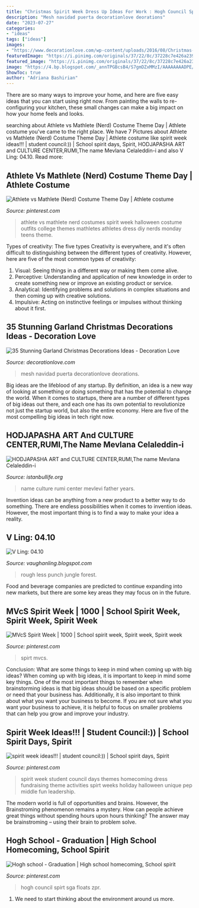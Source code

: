 ```yaml
---
title: "Christmas Spirit Week Dress Up Ideas For Work : Hogh Council Spirt Sga Floats Zpr"
description: "Mesh navidad puerta decorationlove deorations"
date: "2023-07-27"
categories:
- "ideas"
tags: ["ideas"]
images:
- "https://www.decorationlove.com/wp-content/uploads/2016/08/Christmas-Garland-with-Deco-Mesh.jpg"
featuredImage: "https://i.pinimg.com/originals/37/22/8c/37228c7e426a239ee0864e868260e927.jpg"
featured_image: "https://i.pinimg.com/originals/37/22/8c/37228c7e426a239ee0864e868260e927.jpg"
image: "https://4.bp.blogspot.com/_annTPGBcsB4/S7gmDZxMMzI/AAAAAAAADPE/kJ6bu6gftKQ/s1600/forestb.jpg"
ShowToc: true
author: "Adriana Bashirian"
---
```



There are so many ways to improve your home, and here are five easy ideas that you can start using right now. From painting the walls to re-configuring your kitchen, these small changes can make a big impact on how your home feels and looks.

	

		
searching about Athlete vs Mathlete (Nerd) Costume Theme Day | Athlete costume you've came to the right place. We have 7 Pictures about Athlete vs Mathlete (Nerd) Costume Theme Day | Athlete costume like spirit week ideas!!! | student council:)) | School spirit days, Spirit, HODJAPASHA ART and CULTURE CENTER,RUMI,The name Mevlana Celaleddin-i and also V Ling: 04.10. Read more:
		
    
## Athlete Vs Mathlete (Nerd) Costume Theme Day | Athlete Costume

<img loading=lazy src="https://i.pinimg.com/736x/e8/93/e3/e893e35fd0539a994e809fb9ada4d5c5--partner-costumes-nerd-costumes.jpg" onerror="this.onerror=null;this.src='https://tse1.mm.bing.net/th?id=OIP.QmnEnzibx9jUH7zzb7RKrQHaJ3&amp;pid=15.1';" alt="Athlete vs Mathlete (Nerd) Costume Theme Day | Athlete costume">

_Source: pinterest.com_

>athlete vs mathlete nerd costumes spirit week halloween costume outfits college themes mathletes athletes dress diy nerds monday teens theme. 

	

Types of creativity: The five types
Creativity is everywhere, and it's often difficult to distinguishing between the different types of creativity. However, here are five of the most common types of creativity:
1. Visual: Seeing things in a different way or making them come alive.
2. Perceptive: Understanding and application of new knowledge in order to create something new or improve an existing product or service. 
3. Analytical: Identifying problems and solutions in complex situations and then coming up with creative solutions. 
4. Impulsive: Acting on instinctive feelings or impulses without thinking about it first. 

    
## 35 Stunning Garland Christmas Decorations Ideas - Decoration Love

<img loading=lazy src="https://www.decorationlove.com/wp-content/uploads/2016/08/Christmas-Garland-with-Deco-Mesh.jpg" onerror="this.onerror=null;this.src='https://tse1.mm.bing.net/th?id=OIP.qYjtqLbT1G6WsB9W0F-ySgHaJ4&amp;pid=15.1';" alt="35 Stunning Garland Christmas Decorations Ideas - Decoration Love">

_Source: decorationlove.com_

>mesh navidad puerta decorationlove deorations. 

	

Big ideas are the lifeblood of any startup. By definition, an idea is a new way of looking at something or doing something that has the potential to change the world. When it comes to startups, there are a number of different types of big ideas out there, and each one has its own potential to revolutionize not just the startup world, but also the entire economy. Here are five of the most compelling big ideas in tech right now.

    
## HODJAPASHA ART And CULTURE CENTER,RUMI,The Name Mevlana Celaleddin-i

<img loading=lazy src="http://www.istanbullife.org/hodjapasha-culture-center/hodjapasha-dervish-show5-small.jpg" onerror="this.onerror=null;this.src='https://tse1.mm.bing.net/th?id=OIP.cCmWC8-Sw_OqaBG1V3oXNwAAAA&amp;pid=15.1';" alt="HODJAPASHA ART and CULTURE CENTER,RUMI,The name Mevlana Celaleddin-i">

_Source: istanbullife.org_

>name culture rumi center mevlevi father years. 

	

Invention ideas can be anything from a new product to a better way to do something. There are endless possibilities when it comes to invention ideas. However, the most important thing is to find a way to make your idea a reality.

    
## V Ling: 04.10

<img loading=lazy src="https://4.bp.blogspot.com/_annTPGBcsB4/S7gmDZxMMzI/AAAAAAAADPE/kJ6bu6gftKQ/s1600/forestb.jpg" onerror="this.onerror=null;this.src='https://tse2.mm.bing.net/th?id=OIP.j7oLdyrespaV2sp1ssc9RgHaC7&amp;pid=15.1';" alt="V Ling: 04.10">

_Source: vaughanling.blogspot.com_

>rough less punch jungle forest. 

	

Food and beverage companies are predicted to continue expanding into new markets, but there are some key areas they may focus on in the future.

    
## MVcS Spirit Week | 1000 | School Spirit Week, Spirit Week, Spirit Week

<img loading=lazy src="https://i.pinimg.com/originals/37/22/8c/37228c7e426a239ee0864e868260e927.jpg" onerror="this.onerror=null;this.src='https://tse4.mm.bing.net/th?id=OIP.hxbswqcF2ctMprslBbw1JQHaLc&amp;pid=15.1';" alt="MVcS Spirit Week | 1000 | School spirit week, Spirit week, Spirit week">

_Source: pinterest.com_

>spirt mvcs. 

	

Conclusion: What are some things to keep in mind when coming up with big ideas?
When coming up with big ideas, it is important to keep in mind some key things. One of the most important things to remember when brainstorming ideas is that big ideas should be based on a specific problem or need that your business has. Additionally, it is also important to think about what you want your business to become. If you are not sure what you want your business to achieve, it is helpful to focus on smaller problems that can help you grow and improve your industry.

    
## Spirit Week Ideas!!! | Student Council:)) | School Spirit Days, Spirit

<img loading=lazy src="https://i.pinimg.com/736x/a7/09/d3/a709d3ae3974afa54c32a0d59c176330.jpg?b=t" onerror="this.onerror=null;this.src='https://tse1.mm.bing.net/th?id=OIP.LFkUyQ_MZvF1H1GPQROi-gHaHa&amp;pid=15.1';" alt="spirit week ideas!!! | student council:)) | School spirit days, Spirit">

_Source: pinterest.com_

>spirit week student council days themes homecoming dress fundraising theme activities spirt weeks holiday halloween unique pep middle fun leadership. 

	

The modern world is full of opportunities and brains. However, the Brainstroming phenomenon remains a mystery. How can people achieve great things without spending hours upon hours thinking? The answer may be brainstroming – using their brain to problem solve.

    
## Hogh School - Graduation | High School Homecoming, School Spirit

<img loading=lazy src="https://i.pinimg.com/736x/1f/1a/bb/1f1abbddab84c502084fb733b79fa0c8.jpg" onerror="this.onerror=null;this.src='https://tse4.mm.bing.net/th?id=OIP.Fr74kAlXCLeE3zp63-iMpAHaJ3&amp;pid=15.1';" alt="Hogh school - Graduation | High school homecoming, School spirit">

_Source: pinterest.com_

>hogh council spirt sga floats zpr. 

	

1. We need to start thinking about the environment around us more.

